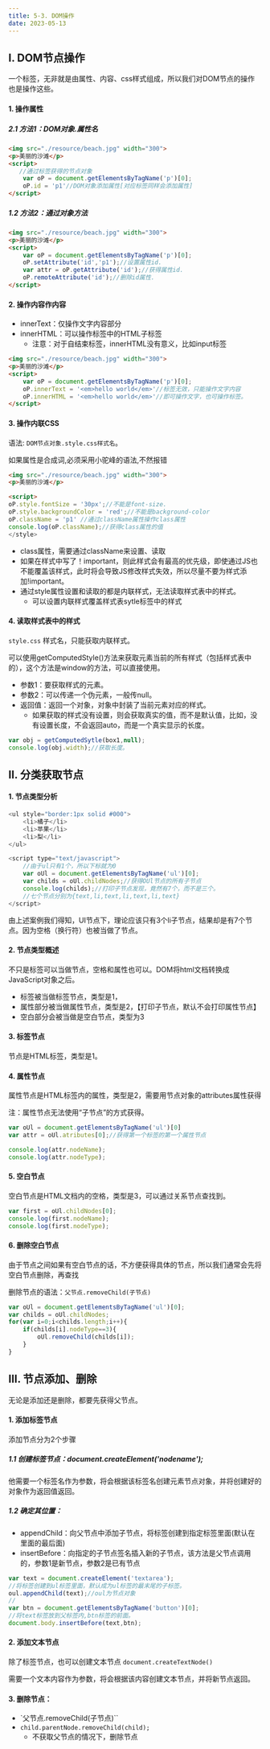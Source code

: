 ```yaml
---
title: 5-3. DOM操作
date: 2023-05-13
---
```

## Ⅰ. DOM节点操作
一个标签，无非就是由属性、内容、css样式组成，所以我们对DOM节点的操作也是操作这些。

#### 1. 操作属性
##### 2.1 方法1：DOM对象.属性名
```html
<img src="./resource/beach.jpg" width="300">
<p>美丽的沙滩</p>
<script>
   //通过标签获得的节点对象
    var oP = document.getElementsByTagName('p')[0];
    oP.id = 'p1'//DOM对象添加属性[对应标签同样会添加属性]
</script>    
```

##### 1.2 方法2：通过对象方法
```html
<img src="./resource/beach.jpg" width="300">
<p>美丽的沙滩</p>
<script>
    var oP = document.getElementsByTagName('p')[0];
    oP.setAttribute('id','p1');//设置属性id.
    var attr = oP.getAttribute('id');//获得属性id.
    oP.remoteAttribute('id');//删除id属性.
</script> 
```

#### 2. 操作内容作内容
- innerText：仅操作文字内容部分
- innerHTML：可以操作标签中的HTML子标签
    - 注意：对于自结束标签，innerHTML没有意义，比如input标签
```html
<img src="./resource/beach.jpg" width="300">
<p>美丽的沙滩</p>
<script>
    var oP = document.getElementsByTagName('p')[0];
    oP.innerText = '<em>hello world</em>'//标签无效，只能操作文字内容
    oP.innerHTML = '<em>hello world</em>'//即可操作文字，也可操作标签。
</script>    
```
#### 3. 操作内联CSS
语法: `DOM节点对象.style.css样式名`。

如果属性是合成词,必须采用小驼峰的语法,不然报错
```html
<img src="./resource/beach.jpg" width="300">
<p>美丽的沙滩</p>

<script>
oP.style.fontSize = '30px';//不能是font-size.
oP.style.backgroundColor = 'red';//不能是background-color
oP.className = 'p1' //通过className属性操作class属性
console.log(oP.className);//获得class属性的值
</style>
```
- class属性，需要通过className来设置、读取
- 如果在样式中写了！important，则此样式会有最高的优先级，即使通过JS也不能覆盖该样式，此时将会导致JS修改样式失效，所以尽量不要为样式添加!important。
- 通过style属性设置和读取的都是内联样式，无法读取样式表中的样式。
    - 可以设置内联样式覆盖样式表sytle标签中的样式

#### 4. 读取样式表中的样式
`style.css` 样式名，只能获取内联样式。 

可以使用getComputedStyle()方法来获取元素当前的所有样式（包括样式表中的），这个方法是window的方法，可以直接使用。
- 参数1：要获取样式的元素。
- 参数2：可以传递一个伪元素，一般传null。
- 返回值：返回一个对象，对象中封装了当前元素对应的样式。
    - 如果获取的样式没有设置，则会获取真实的值，而不是默认值，比如，没有设置长度，不会返回auto，而是一个真实显示的长度。
```js
var obj = getComputedSytle(box1,null);
console.log(obj.width);//获取长度。
```

## Ⅱ. 分类获取节点
#### 1. 节点类型分析
```js
<ul style="border:1px solid #000">
    <li>橘子</li>
    <li>苹果</li>
    <li>梨</li>
</ul>

<script type="text/javascript">
    //由于ul只有1个，所以下标就为0
    var oUl = document.getElementsByTagName('ul')[0];   
    var childs = oUl.childNodes;//获得OUl节点的所有子节点
    console.log(childs);//打印子节点发现，竟然有7个，而不是三个。
    //七个节点分别为{text,li,text,li,text,li,text}
</script>
```
由上述案例我们得知，UI节点下，理论应该只有3个li子节点，结果却是有7个节点。因为空格（换行符）也被当做了节点。

#### 2. 节点类型概述
不只是标签可以当做节点，空格和属性也可以。DOM将html文档转换成JavaScript对象之后。
- 标签被当做标签节点，类型是1，
- 属性部分被当做属性节点，类型是2，【打印子节点，默认不会打印属性节点】
- 空白部分会被当做是空白节点，类型为3

#### 3. 标签节点
节点是HTML标签，类型是1。

#### 4. 属性节点
属性节点是HTML标签内的属性，类型是2，需要用节点对象的attributes属性获得

注：属性节点无法使用“子节点”的方式获得。
```js
var oUl = document.getElementsByTagName('ul')[0]
var attr = oUl.atributes[0];//获得第一个标签的第一个属性节点

console.log(attr.nodeName);
console.log(attr.nodeType);
```

#### 5. 空白节点
空白节点是HTML文档内的空格，类型是3，可以通过关系节点查找到。
```js
var first = oUl.childNodes[0];
console.log(first.nodeName);
console.log(first.nodeType);
```

#### 6. 删除空白节点
由于节点之间如果有空白节点的话，不方便获得具体的节点，所以我们通常会先将空白节点删除，再查找

删除节点的语法：`父节点.removeChild(子节点)`

```js
var oUl = document.getElementsByTagName('ul')[0];
var childs = oUl.childNodes;
for(var i=0;i<childs.length;i++){
    if(childs[i].nodeType==3){
        oUl.removeChild(childs[i]);
    }
}
```

## Ⅲ. 节点添加、删除
无论是添加还是删除，都要先获得父节点。

#### 1. 添加标签节点
添加节点分为2个步骤

##### 1.1 创建标签节点：document.createElement('nodename');
他需要一个标签名作为参数，将会根据该标签名创建元素节点对象，并将创建好的对象作为返回值返回。

##### 1.2 确定其位置：
- appendChild：向父节点中添加子节点，将标签创建到指定标签里面(默认在里面的最后面)
- insertBefore：向指定的子节点签名插入新的子节点，该方法是父节点调用的，参数1是新节点，参数2是已有节点
```js
var text = document.createElement('textarea');
//将标签创建到ul标签里面，默认成为ul标签的最末尾的子标签。
oul.appendChild(text);//oul为节点对象
//
var btn = document.getElementsByTagName('button')[0];
//将text标签放到父标签内,btn标签的前面。
document.body.insertBefore(text,btn);
```

#### 2. 添加文本节点
除了标签节点，也可以创建文本节点 `document.createTextNode()`

需要一个文本内容作为参数，将会根据该内容创建文本节点，并将新节点返回。

#### 3. 删除节点：
- `父节点.removeChild(子节点)``
- `child.parentNode.removeChild(child);`
    - 不获取父节点的情况下，删除节点











